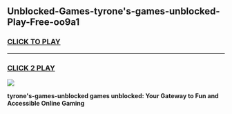 
## Unblocked-Games-tyrone's-games-unblocked-Play-Free-oo9a1
<h3>
<a href="https://premium76.site?title=tyrone's-games-unblocked&ref=20A">CLICK TO PLAY</a></h3>
<hr>

<h3>
<a href="https://premium76.site?title=tyrone's-games-unblocked&ref=20A">CLICK 2 PLAY</a>
  
</h3>

<a href="https://premium76.site?title=tyrone's-games-unblocked&ref=20A"><img src="https://clearcache.store/games.png"></a>


**tyrone's-games-unblocked games unblocked: Your Gateway to Fun and Accessible Online Gaming**
